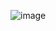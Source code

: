![image](https://user-images.githubusercontent.com/91622671/153470731-0b0abbb8-dc6f-4ff5-ab7e-80c41607fcda.png)

